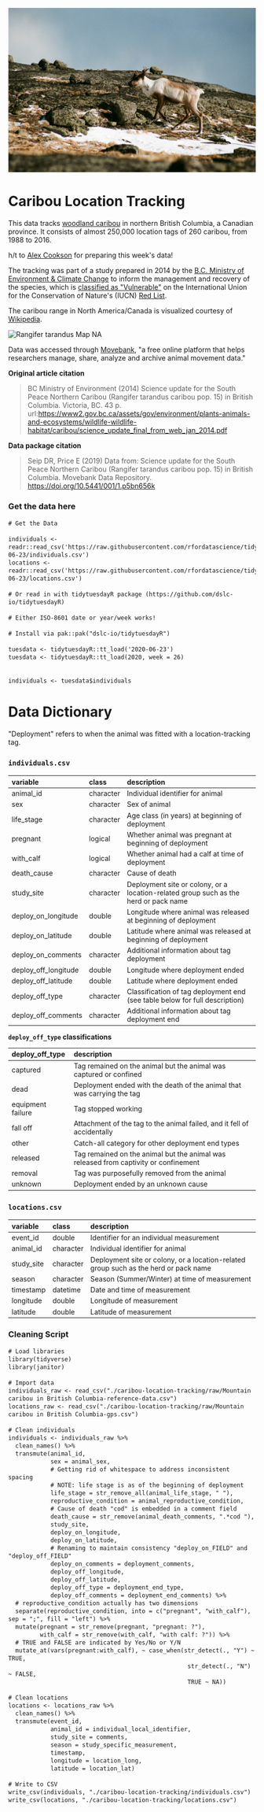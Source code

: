 ![Caribou Photo](pic1.png)

# Caribou Location Tracking

This data tracks [woodland caribou](https://en.wikipedia.org/wiki/Boreal_woodland_caribou) in northern British Columbia, a Canadian province. It consists of almost 250,000 location tags of 260 caribou, from 1988 to 2016.

h/t to [Alex Cookson](https://twitter.com/alexcookson) for preparing this week's data!

The tracking was part of a study prepared in 2014 by the [B.C. Ministry of Environment & Climate Change](https://gov.bc.ca/env) to inform the management and recovery of the species, which is [classified as "Vulnerable"](https://www.iucnredlist.org/species/29742/22167140) on the International Union for the Conservation of Nature's (IUCN) [Red List](https://www.iucnredlist.org/).

The caribou range in North America/Canada is visualized courtesy of [Wikipedia](https://en.wikipedia.org/wiki/Boreal_woodland_caribou).

![Rangifer tarandus Map NA](https://upload.wikimedia.org/wikipedia/commons/thumb/4/46/Rangifer_tarandus_Map_NA.svg/515px-Rangifer_tarandus_Map_NA.svg.png)

Data was accessed through [Movebank](https://www.movebank.org/cms/movebank-content/about-movebank), "a free online platform that helps researchers manage, share, analyze and archive animal movement data."

**Original article citation**

> BC Ministry of Environment (2014) Science update for the South Peace Northern Caribou (Rangifer tarandus caribou pop. 15) in British Columbia. Victoria, BC. 43 p. url:https://www2.gov.bc.ca/assets/gov/environment/plants-animals-and-ecosystems/wildlife-wildlife-habitat/caribou/science_update_final_from_web_jan_2014.pdf

**Data package citation**

> Seip DR, Price E (2019) Data from: Science update for the South Peace Northern Caribou (Rangifer tarandus caribou pop. 15) in British Columbia. Movebank Data Repository. https://doi.org/10.5441/001/1.p5bn656k

### Get the data here

```{r}
# Get the Data

individuals <- readr::read_csv('https://raw.githubusercontent.com/rfordatascience/tidytuesday/master/data/2020/2020-06-23/individuals.csv')
locations <- readr::read_csv('https://raw.githubusercontent.com/rfordatascience/tidytuesday/master/data/2020/2020-06-23/locations.csv')

# Or read in with tidytuesdayR package (https://github.com/dslc-io/tidytuesdayR)

# Either ISO-8601 date or year/week works!

# Install via pak::pak("dslc-io/tidytuesdayR")

tuesdata <- tidytuesdayR::tt_load('2020-06-23')
tuesdata <- tidytuesdayR::tt_load(2020, week = 26)


individuals <- tuesdata$individuals
```

# Data Dictionary

"Deployment" refers to when the animal was fitted with a location-tracking tag.


### `individuals.csv`

| variable             | class     | description                                                  |
| :------------------- | :-------- | :----------------------------------------------------------- |
| animal_id            | character | Individual identifier for animal                             |
| sex                  | character | Sex of animal                                                |
| life_stage           | character | Age class (in years) at beginning of deployment              |
| pregnant             | logical   | Whether animal was pregnant at beginning of deployment       |
| with_calf            | logical   | Whether animal had a calf at time of deployment              |
| death_cause          | character | Cause of death                                               |
| study_site           | character | Deployment site or colony, or a location-related group such as the herd or pack name |
| deploy_on_longitude  | double    | Longitude where animal was released at beginning of deployment |
| deploy_on_latitude   | double    | Latitude where animal was released at beginning of deployment |
| deploy_on_comments   | character | Additional information about tag deployment                  |
| deploy_off_longitude | double    | Longitude where deployment ended                             |
| deploy_off_latitude  | double    | Latitude where deployment ended                              |
| deploy_off_type      | character | Classification of tag deployment end (see table below for full description) |
| deploy_off_comments  | character | Additional information about tag deployment end              |



**`deploy_off_type` classifications**

| deploy_off_type   | description                                                  |
| :---------------- | :----------------------------------------------------------- |
| captured          | Tag remained on the animal but the animal was captured or confined |
| dead              | Deployment ended with the death of the animal that was carrying the tag |
| equipment failure | Tag stopped working                                          |
| fall off          | Attachment of the tag to the animal failed, and it fell of accidentally |
| other             | Catch-all category for other deployment end types            |
| released          | Tag remained on the animal but the animal was released from captivity or confinement |
| removal           | Tag was purposefully removed from the animal                 |
| unknown           | Deployment ended by an unknown cause                         |


### `locations.csv`

| variable   | class     | description                                                  |
| :--------- | :-------- | :----------------------------------------------------------- |
| event_id   | double    | Identifier for an individual measurement                     |
| animal_id  | character | Individual identifier for animal                             |
| study_site | character | Deployment site or colony, or a location-related group such as the herd or pack name |
| season     | character | Season (Summer/Winter) at time of measurement                |
| timestamp  | datetime  | Date and time of measurement                                 |
| longitude  | double    | Longitude of measurement                                     |
| latitude   | double    | Latitude of measurement                                      |

### Cleaning Script

```{r}
# Load libraries
library(tidyverse)
library(janitor)

# Import data
individuals_raw <- read_csv("./caribou-location-tracking/raw/Mountain caribou in British Columbia-reference-data.csv")
locations_raw <- read_csv("./caribou-location-tracking/raw/Mountain caribou in British Columbia-gps.csv")

# Clean individuals
individuals <- individuals_raw %>%
  clean_names() %>%
  transmute(animal_id,
            sex = animal_sex,
            # Getting rid of whitespace to address inconsistent spacing
            # NOTE: life stage is as of the beginning of deployment
            life_stage = str_remove_all(animal_life_stage, " "),
            reproductive_condition = animal_reproductive_condition,
            # Cause of death "cod" is embedded in a comment field
            death_cause = str_remove(animal_death_comments, ".*cod "),
            study_site,
            deploy_on_longitude,
            deploy_on_latitude,
            # Renaming to maintain consistency "deploy_on_FIELD" and "deploy_off_FIELD"
            deploy_on_comments = deployment_comments,
            deploy_off_longitude,
            deploy_off_latitude,
            deploy_off_type = deployment_end_type,
            deploy_off_comments = deployment_end_comments) %>%
  # reproductive_condition actually has two dimensions
  separate(reproductive_condition, into = c("pregnant", "with_calf"), sep = ";", fill = "left") %>%
  mutate(pregnant = str_remove(pregnant, "pregnant: ?"),
         with_calf = str_remove(with_calf, "with calf: ?")) %>%
  # TRUE and FALSE are indicated by Yes/No or Y/N
  mutate_at(vars(pregnant:with_calf), ~ case_when(str_detect(., "Y") ~ TRUE,
                                                   str_detect(., "N") ~ FALSE,
                                                   TRUE ~ NA))

# Clean locations
locations <- locations_raw %>%
  clean_names() %>%
  transmute(event_id,
            animal_id = individual_local_identifier,
            study_site = comments,
            season = study_specific_measurement,
            timestamp,
            longitude = location_long,
            latitude = location_lat)

# Write to CSV
write_csv(individuals, "./caribou-location-tracking/individuals.csv")
write_csv(locations, "./caribou-location-tracking/locations.csv")
```
